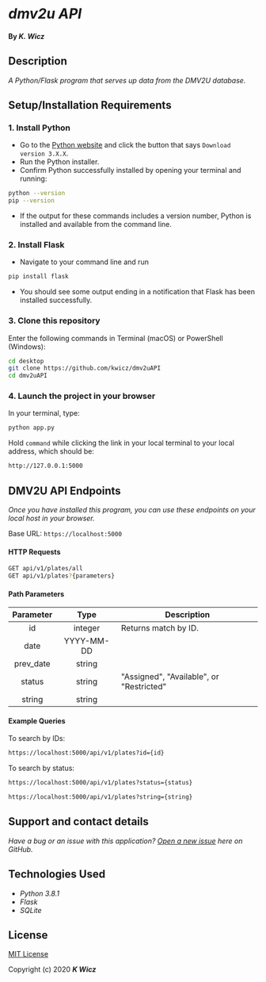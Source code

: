 # _dmv2u API_

#### By _**K. Wicz**_


## Description

_A Python/Flask program that serves up data from the DMV2U database._


## Setup/Installation Requirements

### 1.  Install Python
* Go to the [Python website](https://www.python.org/downloads/) and click the button that says `Download version 3.X.X`.
* Run the Python installer.
* Confirm Python successfully installed by opening your terminal and running:
```sh
python --version
pip --version
```
* If the output for these commands includes a version number, Python is installed and available from the command line.

### 2. Install Flask
* Navigate to your command line and run
```sh
pip install flask
```
* You should see some output ending in a notification that Flask has been installed successfully.

### 3. Clone this repository

Enter the following commands in Terminal (macOS) or PowerShell (Windows):
```sh
cd desktop
git clone https://github.com/kwicz/dmv2uAPI
cd dmv2uAPI
```

### 4. Launch the project in your browser
In your terminal, type:
```sh
python app.py 
```
Hold ```command``` while clicking the link in your local terminal to your local address, which should be:
```sh
http://127.0.0.1:5000
```


## DMV2U API Endpoints
_Once you have installed this program, you can use these endpoints on your local host in your browser._

Base URL: ```https://localhost:5000```

#### HTTP Requests
```sh
GET api/v1/plates/all
GET api/v1/plates?{parameters}
```
#### Path Parameters
| Parameter | Type | Description |
| :---: | :---: | --- |
| id | integer | Returns match by ID.
| date | YYYY-MM-DD |   |
| prev_date | string |  |
| status | string | "Assigned", "Available", or "Restricted"  |
| string | string |  |

#### Example Queries
To search by IDs:
```sh
https://localhost:5000/api/v1/plates?id={id}
```
To search by status:
```sh
https://localhost:5000/api/v1/plates?status={status}
```
```sh
https://localhost:5000/api/v1/plates?string={string}
```

## Support and contact details

_Have a bug or an issue with this application? [Open a new issue](https://github.com/kwicz/dmv2u/issues) here on GitHub._

## Technologies Used
* _Python 3.8.1_
* _Flask_
* _SQLite_

## License

[MIT License](https://choosealicense.com/licenses/mit/)

Copyright (c) 2020 **_K Wicz_**